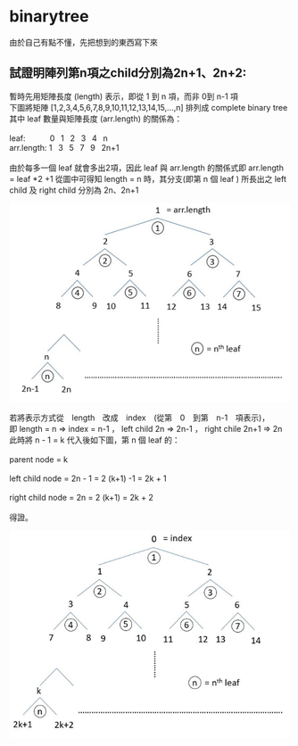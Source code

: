 # binarytree

由於自己有點不懂，先把想到的東西寫下來

## 試證明陣列第n項之child分別為2n+1、2n+2:

暫時先用矩陣長度 (length) 表示，即從 1 到 n 項，而非  0到 n-1 項</br>
下圖將矩陣 [1,2,3,4,5,6,7,8,9,10,11,12,13,14,15,...,n] 排列成 complete binary tree</br>
其中 leaf 數量與矩陣長度 (arr.length) 的關係為：</br></br>
leaf: &ensp; &ensp; &ensp; &ensp;0 &ensp;1 &ensp;2 &ensp;3 &ensp;4 &ensp;n </br>
arr.length: 1 &ensp;3 &ensp;5 &ensp;7 &ensp;9 &ensp;2n+1  </br></br>
由於每多一個 leaf 就會多出2項，因此 leaf 與 arr.length 的關係式即 arr.length = leaf *2 +1
從圖中可得知 length = n 時，其分支(即第 n 個 leaf ) 所長出之 left child 及 right child 分別為 2n、2n+1

![binary_tree1](https://raw.githubusercontent.com/Samuel-Fan/photo/main/binary-tree-1.jpg )

若將表示方式從　length　改成　index　(從第　0　到第　n-1　項表示)，</br>
即 length = n => index = n-1 ， left child 2n => 2n-1 ， right chile 2n+1 => 2n </br>
此時將 n - 1 = k 代入後如下圖，第 n 個 leaf 的：</br></br>
parent node = k</br></br>
left child node = 2n - 1 = 2 (k+1) -1 = 2k + 1 </br></br>
right child node = 2n  = 2 (k+1) = 2k + 2 </br></br>
得證。

![binary_tree2](https://raw.githubusercontent.com/Samuel-Fan/photo/main/binary-tree-2.JPG)
